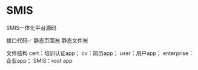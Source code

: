 # SMIS
SMIS一体化平台源码

接口代码✅
静态页面🈚️
静态文件🈚️

文件结构
cert：培训认证app；
cv：简历app；
user：用户app；
enterprise：企业app；
SMIS：root app
